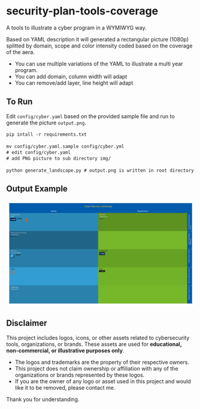 # security-plan-tools-coverage
A tools to illustrate a cyber program in a WYMIWYG way.

Based on YAML description it will generated a rectangular picture (1080p) splitted by domain, scope and color intensity coded based on the coverage of the aera.

- You can use multiple variations of the YAML to illustrate a multi year program.
- You can add domain, column width will adapt
- You can remove/add layer, line height will adapt

 ## To Run

Edit `config/cyber.yaml` based on the provided sample file and run to generate the picture `output.png`.

```
pip intall -r requirements.txt

mv config/cyber.yaml.sample config/cyber.yml
# edit config/cyber.yaml
# add PNG picture to sub directory img/

python generate_landscape.py # output.png is written in root directory
```

## Output Example

![Cyber Program generated](./output-sample.png)

## Disclaimer

This project includes logos, icons, or other assets related to cybersecurity tools, organizations, or brands. These assets are used for **educational, non-commercial, or illustrative purposes only**. 

- The logos and trademarks are the property of their respective owners.
- This project does not claim ownership or affiliation with any of the organizations or brands represented by these logos.
- If you are the owner of any logo or asset used in this project and would like it to be removed, please contact me.

Thank you for understanding.